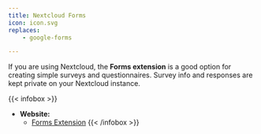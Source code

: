 ```yaml
---
title: Nextcloud Forms
icon: icon.svg
replaces:
    - google-forms

---
```


If you are using Nextcloud, the **Forms extension** is a good option for creating simple surveys and questionnaires.
Survey info and responses are kept private on your Nextcloud instance.

{{< infobox >}}
- **Website:**
    - [Forms Extension](https://apps.nextcloud.com/apps/forms)
{{< /infobox >}}